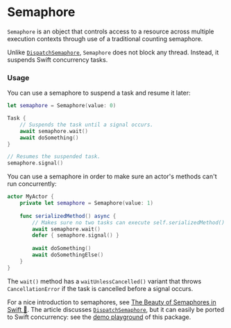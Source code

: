 # Semaphore

`Semaphore` is an object that controls access to a resource across multiple execution contexts through use of a traditional counting semaphore.

Unlike [`DispatchSemaphore`], `Semaphore` does not block any thread. Instead, it suspends Swift concurrency tasks.

### Usage

You can use a semaphore to suspend a task and resume it later:

```swift
let semaphore = Semaphore(value: 0)

Task {
    // Suspends the task until a signal occurs.
    await semaphore.wait()
    await doSomething()
}

// Resumes the suspended task.
semaphore.signal()
```

You can use a semaphore in order to make sure an actor's methods can't run concurrently:

```swift
actor MyActor {
    private let semaphore = Semaphore(value: 1)
    
    func serializedMethod() async {
        // Makes sure no two tasks can execute self.serializedMethod() concurrently. 
        await semaphore.wait()
        defer { semaphore.signal() }
        
        await doSomething()
        await doSomethingElse()
    }
}
```

The `wait()` method has a `waitUnlessCancelled()` variant that throws `CancellationError` if the task is cancelled before a signal occurs.

For a nice introduction to semaphores, see [The Beauty of Semaphores in Swift 🚦](https://medium.com/@roykronenfeld/semaphores-in-swift-e296ea80f860). The article discusses [`DispatchSemaphore`], but it can easily be ported to Swift concurrency: see the [demo playground](Demo/SemaphorePlayground.playground/Contents.swift) of this package. 

[`DispatchSemaphore`]: https://developer.apple.com/documentation/dispatch/dispatchsemaphore
